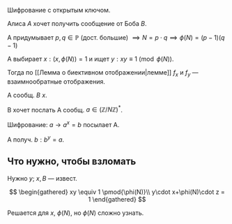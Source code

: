 Шифрование с открытым ключом.

Алиса $A$ хочет получить сообщение от Боба $B$.

А придумывает $p, q \in \mathbb{P}$ (дост. большие) $\implies N = p\cdot q \implies \phi(N)=(p-1)(q-1)$

А выбирает $x: (x, \phi(N))=1$ и ищет $y: xy \equiv 1 \pmod{\phi(N)}$. 

Тогда по [[Лемма о биективном отображении|лемме]] $f_{x}$ и $f_{y}$ — взаимнообратные отображения.

А сообщ. $B$ $x$.

B хочет послать А сообщ. $a \in (\mathbb{Z} /N\mathbb{Z})^{*}$. 

Шифрование: $a \to a^{x} = b$ посылает А.

А получ. $b: b^{y}=a$.

## Что нужно, чтобы взломать

Нужно $y;\ x, B$ — извест.

$$
\begin{gathered}
xy \equiv 1 \pmod{\phi(N)}\\
y\cdot x+\phi(N)\cdot z = 1
\end{gathered}
$$

Решается для $x,\ \phi(N)$, но $\phi(N)$ сложно узнать.